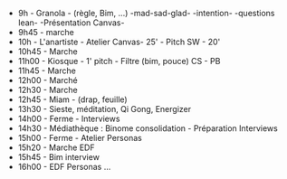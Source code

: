 * 9h - Granola - (règle, Bim, ...) -mad-sad-glad- -intention- -questions lean- -Présentation Canvas-
* 9h45 - marche
* 10h - L'anartiste - Atelier Canvas- 25' -  Pitch SW - 20'
* 10h45 - Marche
* 11h00 - Kiosque - 1' pitch - Filtre (bim, pouce) CS - PB 
* 11h45 - Marche
* 12h00 - Marché
* 12h30 - Marche
* 12h45 - Miam - (drap, feuille)
* 13h30 - Sieste, méditation, Qi Gong, Energizer
* 14h00 - Ferme - Interviews
* 14h30 - Médiathèque : Binome consolidation - Préparation Interviews
* 15h00 - Ferme - Atelier Personas
* 15h20 - Marche EDF
* 15h45 - Bim interview
* 16h00 - EDF Personas
...

